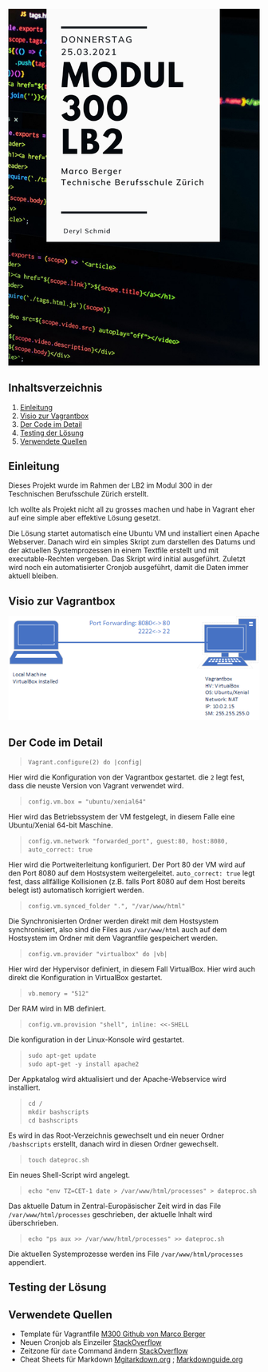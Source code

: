 ![Coversheet README](https://github.com/deaechti/m300_lb/blob/2d8c26848118fa98897fe05db46cf9568ca595a5/img/cover.png)

## Inhaltsverzeichnis
1. [Einleitung](#introduction)
1. [Visio zur Vagrantbox](#visio)
1. [Der Code im Detail](#codeexplained)
1. [Testing der Lösung](#testing)
1. [Verwendete Quellen](#sources)

## Einleitung <a name="introduction"></a>
Dieses Projekt wurde im Rahmen der LB2 im Modul 300 in der Teschnischen Berufsschule Zürich erstellt.

Ich wollte als Projekt nicht all zu grosses machen und habe in Vagrant eher auf eine simple aber effektive Lösung gesetzt.  

Die Lösung startet automatisch eine Ubuntu VM und installiert einen Apache Webserver. Danach wird ein simples Skript zum darstellen des Datums und der aktuellen Systemprozessen in einem Textfile erstellt und mit executable-Rechten vergeben. Das Skript wird initial ausgeführt. Zuletzt wird noch ein automatisierter Cronjob ausgeführt, damit die Daten immer aktuell bleiben.

## Visio zur Vagrantbox <a name="visio"></a>
![Visio Umgebung](https://github.com/deaechti/m300_lb/blob/0b60e5cdc9acc233afdbb2f939b506df52693e93/img/visio.png)

## Der Code im Detail <a name="codeexplained"></a>
>`Vagrant.configure(2) do |config|`  

Hier wird die Konfiguration von der Vagrantbox gestartet. die `2` legt fest, dass die neuste Version von Vagrant verwendet wird.


>`config.vm.box = "ubuntu/xenial64"`  

Hier wird das Betriebssystem der VM festgelegt, in diesem Falle eine Ubuntu/Xenial 64-bit Maschine.


>`config.vm.network "forwarded_port", guest:80, host:8080, auto_correct: true`  

Hier wird die Portweiterleitung konfiguriert. Der Port 80 der VM wird auf den Port 8080 auf dem Hostsystem weitergeleitet. `auto_correct: true` legt fest, dass allfällige Kollisionen (z.B. falls Port 8080 auf dem Host bereits belegt ist) automatisch korrigiert werden.


>`config.vm.synced_folder ".", "/var/www/html"`  

Die Synchronisierten Ordner werden direkt mit dem Hostsystem synchronisiert, also sind die Files aus `/var/www/html` auch auf dem Hostsystem im Ordner mit dem Vagrantfile gespeichert werden.


>`config.vm.provider "virtualbox" do |vb|`  

Hier wird der Hypervisor definiert, in diesem Fall VirtualBox. Hier wird auch direkt die Konfiguration in VirtualBox gestartet.


>`vb.memory = "512"`  

Der RAM wird in MB definiert.


>`config.vm.provision "shell", inline: <<-SHELL`  

Die konfiguration in der Linux-Konsole wird gestartet.

>`sudo apt-get update`  
>`sudo apt-get -y install apache2`  

Der Appkatalog wird aktualisiert und der Apache-Webservice wird installiert.


>`cd /`  
>`mkdir bashscripts`  
>`cd bashscripts`  

Es wird in das Root-Verzeichnis gewechselt und ein neuer Ordner `/bashscripts` erstellt, danach wird in diesen Ordner gewechselt.


>`touch dateproc.sh`  

Ein neues Shell-Script wird angelegt.

>`echo "env TZ=CET-1 date > /var/www/html/processes" > dateproc.sh`  

Das aktuelle Datum in Zentral-Europäsischer Zeit wird in das File `/var/www/html/processes` geschrieben, der aktuelle Inhalt wird überschrieben.

>`echo "ps aux >> /var/www/html/processes" >> dateproc.sh`  

Die aktuellen Systemprozesse werden ins File `/var/www/html/processes` appendiert.








## Testing der Lösung <a name="testing"></a>


## Verwendete Quellen <a name="sources"></a>
- Template für Vagrantfile [M300 Github von Marco Berger](https://github.com/mc-b/M300/tree/master/vagrant/web)
- Neuen Cronjob als Einzeiler [StackOverflow](https://stackoverflow.com/questions/878600/how-to-create-a-cron-job-using-bash-automatically-without-the-interactive-editor)
- Zeitzone für `date` Command ändern [StackOverflow](https://unix.stackexchange.com/questions/48101/how-can-i-have-date-output-the-time-from-a-different-timezone)
- Cheat Sheets für Markdown [Mgitarkdown.org](https://www.markdownguide.org/basic-syntax/) ; [Markdownguide.org](https://www.markdownguide.org/extended-syntax/)
